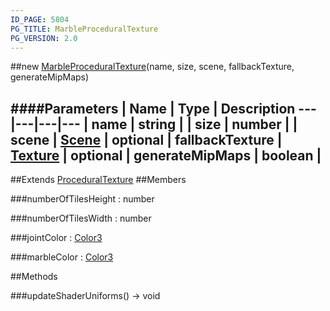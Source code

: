 ```yaml
---
ID_PAGE: 5804
PG_TITLE: MarbleProceduralTexture
PG_VERSION: 2.0
---
```

##new [MarbleProceduralTexture](page.php?p=5804)(name, size, scene, fallbackTexture, generateMipMaps)

####Parameters
 | Name | Type | Description
---|---|---|---
 | name | string | 
 | size | number | 
 | scene | [Scene](page.php?p=5725) | 
optional | fallbackTexture | [Texture](page.php?p=5790) | 
optional | generateMipMaps | boolean | 
---

##Extends [ProceduralTexture](page.php?p=5796)
##Members

###numberOfTilesHeight : number


###numberOfTilesWidth : number


###jointColor : [Color3](page.php?p=5805)


###marbleColor : [Color3](page.php?p=5805)




##Methods

###updateShaderUniforms() &rarr; void

